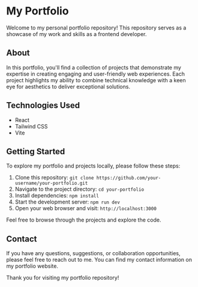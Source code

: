 # My Portfolio

Welcome to my personal portfolio repository! This repository serves as a showcase of my work and skills as a frontend developer.

## About

In this portfolio, you'll find a collection of projects that demonstrate my expertise in creating engaging and user-friendly web experiences. Each project highlights my ability to combine technical knowledge with a keen eye for aesthetics to deliver exceptional solutions.

## Technologies Used

- React
- Tailwind CSS
- Vite

## Getting Started

To explore my portfolio and projects locally, please follow these steps:

1. Clone this repository: `git clone https://github.com/your-username/your-portfolio.git`
2. Navigate to the project directory: `cd your-portfolio`
3. Install dependencies: `npm install`
4. Start the development server: `npm run dev`
5. Open your web browser and visit: `http://localhost:3000`

Feel free to browse through the projects and explore the code.

## Contact

If you have any questions, suggestions, or collaboration opportunities, please feel free to reach out to me. You can find my contact information on my portfolio website.

Thank you for visiting my portfolio repository!

